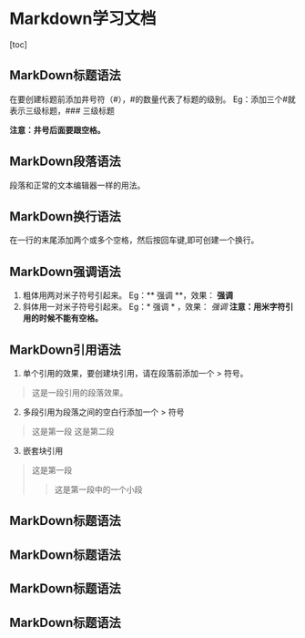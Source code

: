 # Markdown学习文档

[toc]

## MarkDown标题语法

在要创建标题前添加井号符（#），#的数量代表了标题的级别。
Eg：添加三个#就表示三级标题，### 三级标题

**注意：井号后面要跟空格。**

## MarkDown段落语法

段落和正常的文本编辑器一样的用法。

## MarkDown换行语法

在一行的末尾添加两个或多个空格，然后按回车键,即可创建一个换行。

## MarkDown强调语法

1. 粗体用两对米子符号引起来。
Eg：** 强调 **，效果： **强调**
2. 斜体用一对米子符号引起来。
Eg：* 强调 * ，效果： *强调*
**注意：用米字符引用的时候不能有空格。**

## MarkDown引用语法

1. 单个引用的效果，要创建块引用，请在段落前添加一个 > 符号。
>这是一段引用的段落效果。
2. 多段引用为段落之间的空白行添加一个 > 符号
>这是第一段
>这是第二段
3. 嵌套块引用
>这是第一段
>>这是第一段中的一个小段



## MarkDown标题语法

## MarkDown标题语法

## MarkDown标题语法

## MarkDown标题语法


